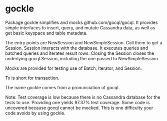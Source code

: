 # gockle

Package gockle simplifies and mocks github.com/gocql/gocql. It provides simple interfaces to insert, query, and mutate Cassandra data, as well as get basic keyspace and table metadata.

The entry points are NewSession and NewSimpleSession. Call them to get a Session. Session interacts with the database. It executes queries and batched queries and iterates result rows. Closing the Session closes the underlying gocql.Session, including the one passed to NewSimpleSession.

Mocks are provided for testing use of Batch, Iterator, and Session.

Tx is short for transaction.

The name gockle comes from a pronunciation of gocql.

Note: Test coverage is low because there is no Cassandra database for the tests to use. Providing one yields 97.37% test coverage. Some code is uncovered because gocql cannot be mocked. This is one difficulty your code avoids by using gockle.
